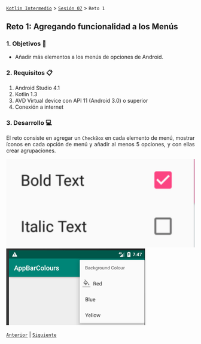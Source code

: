 
[`Kotlin Intermedio`](../../Readme.md) > [`Sesión 07`](../Readme.md) > `Reto 1`


## Reto 1: Agregando funcionalidad a los Menús

<div style="text-align: justify;">

### 1. Objetivos :dart:

- Añadir más elementos a los menús de opciones de Android.

### 2. Requisitos :clipboard:

1. Android Studio 4.1
2. Kotlin 1.3
3. AVD Virtual device con API 11 (Android 3.0) o superior
4. Conexión a internet

### 3. Desarrollo :computer:

El reto consiste en agregar un `CheckBox` en cada elemento de menú, mostrar íconos en cada opción de menú y añadir al menos 5 opciones, y con ellas crear agrupaciones.

![Elemento de Menu](./images/1.png)
![Elemento de Menu](./images/2.png)


[`Anterior`](../Ejemplo-01/Readme.md) | [`Siguiente`](../Ejemplo-02/Readme.md)




</div>
